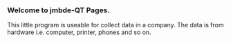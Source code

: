 ### Welcome to jmbde-QT Pages.
This little program is useable for collect data in a company. The data is from hardware i.e. computer, printer, phones and so on.
